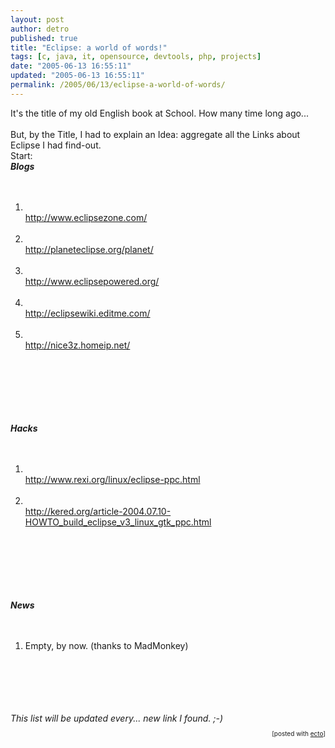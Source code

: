```yaml
---
layout: post
author: detro
published: true
title: "Eclipse: a world of words!"
tags: [c, java, it, opensource, devtools, php, projects]
date: "2005-06-13 16:55:11"
updated: "2005-06-13 16:55:11"
permalink: /2005/06/13/eclipse-a-world-of-words/
---
```


It's the title of my old English book at School. How many time long ago...<br /><br />But, by the Title, I had to explain an Idea: aggregate all the Links about Eclipse I had find-out.<br />Start:<em><br /><strong>Blogs</strong><br /></em><br /><ol><br /><li><br /><a href="http://www.eclipsezone.com/">http://www.eclipsezone.com/</a><br /></li><br /><li><br /><a href="http://planeteclipse.org/planet/">http://planeteclipse.org/planet/</a><br /></li><br /><li><br /><a href="http://www.eclipsepowered.org/">http://www.eclipsepowered.org/</a><br /></li><br /><li><br /><a href="http://eclipsewiki.editme.com/">http://eclipsewiki.editme.com/</a><br /></li><br /><li><br /><a href="http://nice3z.homeip.net/">http://nice3z.homeip.net/</a><br /></li><br /></ol><br /><br /><br /><br /><em><br /><strong>Hacks</strong><br /></em><br /><ol><br /><li><br /><a href="http://www.rexi.org/linux/eclipse-ppc.html">http://www.rexi.org/linux/eclipse-ppc.html</a><br /></li><br /><li><br /><a href="http://kered.org/article-2004.07.10-HOWTO_build_eclipse_v3_linux_gtk_ppc.html">http://kered.org/article-2004.07.10-HOWTO_build_eclipse_v3_linux_gtk_ppc.html</a><br /></li><br /></ol><br /><br /><br /><br /><em><br /><strong>News</strong><br /></em><br /><ol><br /><li>Empty, by now. (thanks to MadMonkey)</li><br /></ol><br /><br /><br /><br /><em>This list will be updated every... new link I found. ;-)</em><br /><p style="font-size:10px;text-align:right;">[posted with <a href="http://ecto.kung-foo.tv">ecto</a>]</p>
